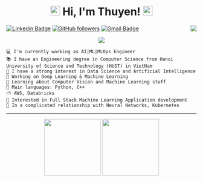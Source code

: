<h1 align="center">
<img src="https://media.giphy.com/media/hvRJCLFzcasrR4ia7z/giphy.gif" width="25px"> Hi, I'm Thuyen! <img src="https://media.giphy.com/media/hvRJCLFzcasrR4ia7z/giphy.gif" width="25px">
</h1>

<img align="right" src="https://komarev.com/ghpvc/?username=TorRient&style=flat-square&color=blueviolet">

[![Linkedin Badge](https://img.shields.io/badge/-Thuyen%20Nguyen%20Hoang-blue?style=social&logo=Linkedin&logoColor=blue&link=https://www.linkedin.com/in/thuyen-nguyen-hoang-b44bb5207/)](https://www.linkedin.com/in/thuyen-nguyen-hoang-b44bb5207/)  [![GitHub followers](https://img.shields.io/github/followers/torrient?label=Follow&style=social)](https://github.com/TorRient/?tab=follow) [![Gmail Badge](https://img.shields.io/badge/-hoangthuyen1998@gmail.com-c14438?style=social&logo=Gmail&logoColor=red&link=mailto:hoangthuyen1998@gmail.com)](mailto:hoangthuyen1998@gmail.com) 


<!-- Typing SVG by DenverCoder1 - https://github.com/DenverCoder1/readme-typing-svg -->
<p align="center">
  <a href="https://github.com/DenverCoder1/readme-typing-svg"><img src="https://readme-typing-svg.herokuapp.com?lines=AI%20|%20ML%20Engineer;Cloud%20|%20MLOps%20Enthusiastic;&center=true&width=420&height=45"></a>
</p>

```
💻 I'm currently working as AI|ML|MLOps Engineer
📚 I have an Engineering degree in Computer Science from Hanoi University of Science and Technology (HUST) in VietNam
📝 I have a strong interest in Data Science and Artificial Intelligence
🔭 Working on Deep Learning & Machine Learning
🌱 Learning about Computer Vision and Machine Learning stuff
🌟 Main languages: Python, C++
⛅ AWS, Databricks
🚩 Interested in Full Stack Machine Learning Application development
💖 In a complicated relationship with Neural Networks, Kubernetes
```
<hr>

<p align= "center">
  <img height= "150" src="https://github-readme-stats.vercel.app/api?username=TorRient&theme=react&show_icons=true&include_all_commits=true" />
  <img height= "150" src="https://github-readme-stats.vercel.app/api/top-langs/?username=TorRient&theme=react&layout=compact" />
</p>
